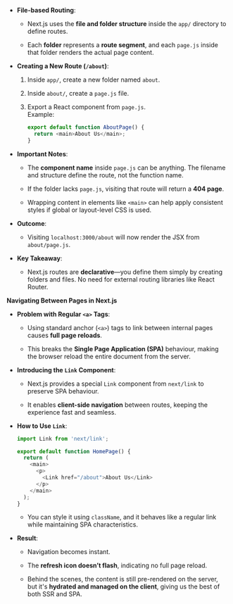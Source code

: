 
- **File-based Routing**:
    
    - Next.js uses the **file and folder structure** inside the `app/` directory to define routes.
        
    - Each **folder** represents a **route segment**, and each `page.js` inside that folder renders the actual page content.
        
- **Creating a New Route (`/about`)**:
    
    1. Inside `app/`, create a new folder named `about`.
        
    2. Inside `about/`, create a `page.js` file.
        
    3. Export a React component from `page.js`.  
        Example:
        
        ```js
        export default function AboutPage() {
          return <main>About Us</main>;
        }
        ```
        
- **Important Notes**:
    
    - The **component name** inside `page.js` can be anything. The filename and structure define the route, not the function name.
        
    - If the folder lacks `page.js`, visiting that route will return a **404 page**.
        
    - Wrapping content in elements like `<main>` can help apply consistent styles if global or layout-level CSS is used.
        
- **Outcome**:
    
    - Visiting `localhost:3000/about` will now render the JSX from `about/page.js`.
        
- **Key Takeaway**:
    
    - Next.js routes are **declarative**—you define them simply by creating folders and files. No need for external routing libraries like React Router.



**Navigating Between Pages in Next.js**

- **Problem with Regular `<a>` Tags**:
    
    - Using standard anchor (`<a>`) tags to link between internal pages causes **full page reloads**.
        
    - This breaks the **Single Page Application (SPA)** behaviour, making the browser reload the entire document from the server.
        
- **Introducing the `Link` Component**:
    
    - Next.js provides a special `Link` component from `next/link` to preserve SPA behaviour.
        
    - It enables **client-side navigation** between routes, keeping the experience fast and seamless.
        
- **How to Use `Link`**:
    
    ```js
    import Link from 'next/link';
    
    export default function HomePage() {
      return (
        <main>
          <p>
            <Link href="/about">About Us</Link>
          </p>
        </main>
      );
    }
    ```
    
    - You can style it using `className`, and it behaves like a regular link while maintaining SPA characteristics.
        
- **Result**:
    
    - Navigation becomes instant.
        
    - The **refresh icon doesn’t flash**, indicating no full page reload.
        
    - Behind the scenes, the content is still pre-rendered on the server, but it's **hydrated and managed on the client**, giving us the best of both SSR and SPA.